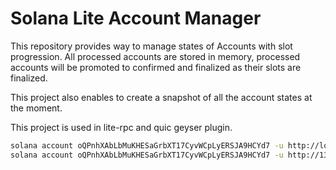 # Solana Lite Account Manager

This repository provides way to manage states of Accounts with slot progression. 
All processed accounts are stored in memory, processed accounts will be promoted 
to confirmed and finalized as their slots are finalized.

This project also enables to create a snapshot of all the account states at the moment.

This project is used in lite-rpc and quic geyser plugin.

```sh
solana account oQPnhXAbLbMuKHESaGrbXT17CyvWCpLyERSJA9HCYd7 -u http://localhost:10700
solana account oQPnhXAbLbMuKHESaGrbXT17CyvWCpLyERSJA9HCYd7 -u http://139.178.82.223:10700
```
